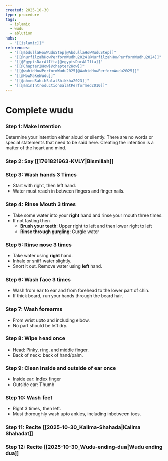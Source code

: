 ```yaml
---
created: 2025-10-30
type: procedure
tags:
  - islamic
  - wudu 
  - ablution
hubs:
  - "[[islamic]]"
references:
  - "[[@abdullaHowWuduStep|@AbdullaHowWuduStep]]"
  - "[[@nurfilzahHowPerformWudhu2024|@NurfilzahHowPerformWudhu2024]]"
  - "[[@EgyptsDarAlIfta|@egyptsDarAlIfta]]"
  - "[[@Chapter2How|@chapter2How]]"
  - "[[@wahidHowPerformWudu2025|@WahidHowPerformWudu2025]]"
  - "[[@HowMakeWudu]]"
  - "[[@ahmedSahihSalatShikkha2023]]"
  - "[[@aminIntroductionSalatPerformed2010]]"
---
```


# Complete wudu

### Step 1: Make Intention 
Determine your intention either aloud or silently. There are no words or special statements that need to be said here. Creating the intention is a matter of the heart and mind.

### Step 2: Say [[1761821963-KVLY|Bismillah]]

### Step 3: Wash hands 3 Times
* Start with right, then left hand.
* Water must reach in between fingers and finger nails.


### Step 4: Rinse Mouth 3 times
* Take some water into your **right** hand and rinse your mouth three times.
* If not fasting then
  - **Brush your teeth**: Upper right to left and then lower right to left
  - **Rinse through gurgling**: Gurgle water

### Step 5: Rinse nose 3 times 
* Take water using **right** hand.
* Inhale or sniff water slightly.
* Snort it out. Remove water using **left** hand.

### Step 6: Wash face 3 times 
* Wash from ear to ear and from forehead to the lower part of chin.
* If thick beard, run your hands through the beard hair.

### Step 7: Wash forearms
* From wrist upto and including elbow.
* No part should be left dry.

### Step 8: **Wipe** head once
* Head: Pinky, ring, and middle finger.
* Back of neck: back of hand/palm.

### Step 9: Clean inside and outside of ear once
* Inside ear: Index finger 
* Outside ear: Thumb

### Step 10: Wash feet 
* Right 3 times, then left.
* Must thoroughly wash upto ankles, including inbetween toes.

### Step 11: Recite [[2025-10-30_Kalima-Shahada|Kalima Shahadat]]

### Step 12: Recite [[2025-10-30_Wudu-ending-dua|Wudu ending dua]] 
